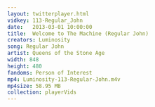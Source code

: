 ```yaml
---
layout: twitterplayer.html
vidkey: 113-Regular_John
date:   2013-03-01 10:00:00
title:  Welcome to The Machine (Regular John)
creators: Luminosity
song: Regular John
artist: Queens of the Stone Age
width: 848
height: 480
fandoms: Person of Interest
mp4: Luminosity-113-Regular-John.m4v
mp4size: 58.95 MB
collection: playerVids
---
```


  <div>
  
  </div>
  